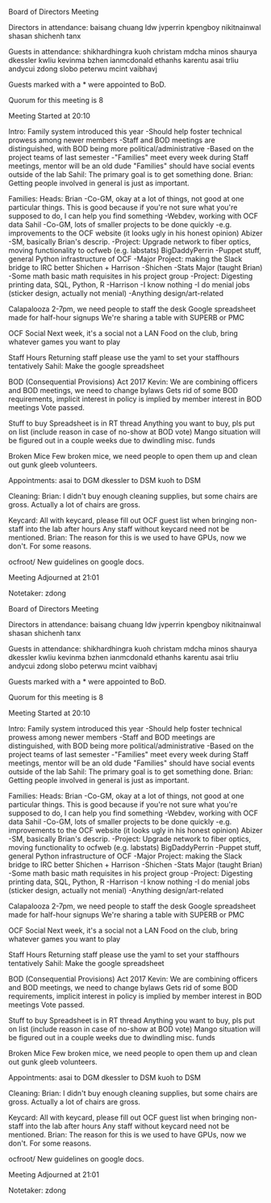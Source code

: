 Board of Directors Meeting

Directors in attendance:
baisang
chuang
ldw
jvperrin
kpengboy
nikitnainwal
shasan
shichenh
tanx

Guests in attendance:
shikhardhingra
kuoh
christam
mdcha
minos
shaurya
dkessler
kwliu
kevinma
bzhen
ianmcdonald
ethanhs
karentu
asai
trliu
andycui
zdong
slobo
peterwu
mcint
vaibhavj

Guests marked with a * were appointed to BoD.

Quorum for this meeting is 8

Meeting Started at 20:10

Intro:
    Family system introduced this year
	-Should help foster technical prowess among newer members
	-Staff and BOD meetings are distinguished, with BOD being more political/administrative
	-Based on the project teams of last semester
	-"Families" meet every week during Staff meetings, mentor will be an old dude
	    "Families" should have social events outside of the lab
	Sahil: The primary goal is to get something done.
	Brian: Getting people involved in general is just as important.

Families:
    Heads:
	Brian
	    -Co-GM, okay at a lot of things, not good at one particular things. This is good because if you're not sure what you're supposed to do, I can help you find something
	    -Webdev, working with OCF data
	Sahil
	    -Co-GM, lots of smaller projects to be done quickly
	    -e.g. improvements to the OCF website (it looks ugly in his honest opinion)
	Abizer
	    -SM, basically Brian's descrip.
	    -Project: Upgrade network to fiber optics, moving functionality to ocfweb (e.g. labstats)
	BigDaddyPerrin
	    -Puppet stuff, general Python infrastructure of OCF
	    -Major Project: making the Slack bridge to IRC better
	Shichen + Harrison
	    -Shichen 
		-Stats Major (taught Brian)
	        -Some math basic math requisites in his project group
	        -Project: Digesting printing data, SQL, Python, R
	    -Harrison
		-I know nothing
		-I do menial jobs (sticker design, actually not menial)
		-Anything design/art-related

Calapalooza
    2-7pm, we need people to staff the desk
    Google spreadsheet made for half-hour signups
    We're sharing a table with SUPERB or PMC
    
OCF Social
    Next week, it's a social not a LAN
    Food on the club, bring whatever games you want to play

Staff Hours
    Returning staff please use the yaml to set your staffhours tentatively
    Sahil: Make the google spreadsheet

BOD (Consequential Provisions) Act 2017
    Kevin: We are combining officers and BOD meetings, we need to change bylaws
    Gets rid of some BOD requirements, implicit interest in policy is implied by member interest in BOD meetings
    Vote passed.

Stuff to buy
    Spreadsheet is in RT thread
    Anything you want to buy, pls put on list (include reason in case of no-show at BOD vote)
    Mango situation will be figured out in a couple weeks due to dwindling misc. funds

Broken Mice
    Few broken mice, we need people to open them up and clean out gunk
    gleeb volunteers.

Appointments:
    asai to DGM
    dkessler to DSM
    kuoh to DSM

Cleaning:
    Brian: I didn't buy enough cleaning supplies, but some chairs are gross. Actually a lot of chairs are gross.
    
Keycard:
    All with keycard, please fill out OCF guest list when bringing non-staff into the lab after hours
    Any staff without keycard need not be mentioned. 
    Brian: The reason for this is we used to have GPUs, now we don't. For some reasons.
    
ocfroot/
    New guidelines on google docs.

Meeting Adjourned at 21:01

Notetaker: zdong

Board of Directors Meeting

Directors in attendance:
baisang
chuang
ldw
jvperrin
kpengboy
nikitnainwal
shasan
shichenh
tanx

Guests in attendance:
shikhardhingra
kuoh
christam
mdcha
minos
shaurya
dkessler
kwliu
kevinma
bzhen
ianmcdonald
ethanhs
karentu
asai
trliu
andycui
zdong
slobo
peterwu
mcint
vaibhavj

Guests marked with a * were appointed to BoD.

Quorum for this meeting is 8

Meeting Started at 20:10

Intro:
    Family system introduced this year
	-Should help foster technical prowess among newer members
	-Staff and BOD meetings are distinguished, with BOD being more political/administrative
	-Based on the project teams of last semester
	-"Families" meet every week during Staff meetings, mentor will be an old dude
	    "Families" should have social events outside of the lab
	Sahil: The primary goal is to get something done.
	Brian: Getting people involved in general is just as important.

Families:
    Heads:
	Brian
	    -Co-GM, okay at a lot of things, not good at one particular things. This is good because if you're not sure what you're supposed to do, I can help you find something
	    -Webdev, working with OCF data
	Sahil
	    -Co-GM, lots of smaller projects to be done quickly
	    -e.g. improvements to the OCF website (it looks ugly in his honest opinion)
	Abizer
	    -SM, basically Brian's descrip.
	    -Project: Upgrade network to fiber optics, moving functionality to ocfweb (e.g. labstats)
	BigDaddyPerrin
	    -Puppet stuff, general Python infrastructure of OCF
	    -Major Project: making the Slack bridge to IRC better
	Shichen + Harrison
	    -Shichen 
		-Stats Major (taught Brian)
	        -Some math basic math requisites in his project group
	        -Project: Digesting printing data, SQL, Python, R
	    -Harrison
		-I know nothing
		-I do menial jobs (sticker design, actually not menial)
		-Anything design/art-related

Calapalooza
    2-7pm, we need people to staff the desk
    Google spreadsheet made for half-hour signups
    We're sharing a table with SUPERB or PMC
    
OCF Social
    Next week, it's a social not a LAN
    Food on the club, bring whatever games you want to play

Staff Hours
    Returning staff please use the yaml to set your staffhours tentatively
    Sahil: Make the google spreadsheet

BOD (Consequential Provisions) Act 2017
    Kevin: We are combining officers and BOD meetings, we need to change bylaws
    Gets rid of some BOD requirements, implicit interest in policy is implied by member interest in BOD meetings
    Vote passed.

Stuff to buy
    Spreadsheet is in RT thread
    Anything you want to buy, pls put on list (include reason in case of no-show at BOD vote)
    Mango situation will be figured out in a couple weeks due to dwindling misc. funds

Broken Mice
    Few broken mice, we need people to open them up and clean out gunk
    gleeb volunteers.

Appointments:
    asai to DGM
    dkessler to DSM
    kuoh to DSM

Cleaning:
    Brian: I didn't buy enough cleaning supplies, but some chairs are gross. Actually a lot of chairs are gross.
    
Keycard:
    All with keycard, please fill out OCF guest list when bringing non-staff into the lab after hours
    Any staff without keycard need not be mentioned. 
    Brian: The reason for this is we used to have GPUs, now we don't. For some reasons.
    
ocfroot/
    New guidelines on google docs.

Meeting Adjourned at 21:01

Notetaker: zdong

